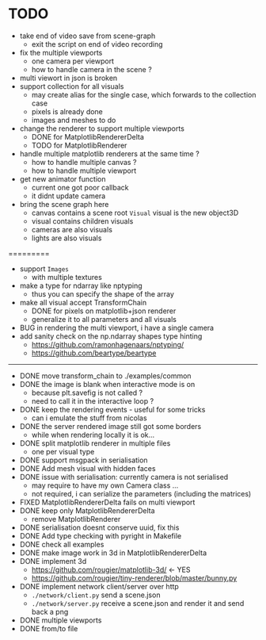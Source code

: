 # TODO

- take end of video save from scene-graph
  - exit the script on end of video recording
- fix the multiple viewports
  - one camera per viewport
  - how to handle camera in the scene ?
- multi viewort in json is broken
- support collection for all visuals
  - may create alias for the single case, which forwards to the collection case
  - pixels is already done
  - images and meshes to do
- change the renderer to support multiple viewports
  - DONE for MatplotlibRendererDelta
  - TODO for MatplotlibRenderer
- handle multiple matplotlib renderers at the same time ?
  - how to handle multiple canvas ?
  - how to handle multiple viewport
- get new animator function
  - current one got poor callback
  - it didnt update camera
- bring the scene graph here
  - canvas contains a scene root `Visual` visual is the new object3D
  - visual contains children visuals
  - cameras are also visuals
  - lights are also visuals

=========

- support `Images`
  - with multiple textures
- make a type for ndarray like nptyping
  - thus you can specify the shape of the array
- make all visual accept TransformChain
  - DONE for pixels on matplotlib+json renderer
  - generalize it to all parameters and all visuals
- BUG in rendering the multi viewport, i have a single camera
- add sanity check on the np.ndarray shapes type hinting
  - <https://github.com/ramonhagenaars/nptyping/>
  - <https://github.com/beartype/beartype>

---

- DONE move transform_chain to ./examples/common
- DONE the image is blank when interactive mode is on
  - because plt.savefig is not called ?
  - need to call it in the interactive loop ?
- DONE keep the rendering events - useful for some tricks
  - can i emulate the stuff from nicolas
- DONE the server rendered image still got some borders
  - while when rendering locally it is ok...
- DONE split matplotlib renderer in multiple files
  - one per visual type
- DONE support msgpack in serialisation
- DONE Add mesh visual with hidden faces
- DONE issue with serialisation: currently camera is not serialised
  - may require to have my own Camera class ...
  - not required, i can serialize the parameters (including the matrices)
- FIXED MatplotlibRendererDelta fails on multi viewport
- DONE keep only MatplotlibRendererDelta
  - remove MatplotlibRenderer
- DONE serialisation doesnt conserve uuid, fix this
- DONE Add type checking with pyright in Makefile
- DONE check all examples
- DONE make image work in 3d in MatplotlibRendererDelta
- DONE implement 3d
  - <https://github.com/rougier/matplotlib-3d/> <- YES
  - <https://github.com/rougier/tiny-renderer/blob/master/bunny.py>
- DONE implement network client/server over http
  - `./network/client.py` send a scene.json
  - `./network/server.py` receive a scene.json and render it and send back a png
- DONE multiple viewports
- DONE from/to file
